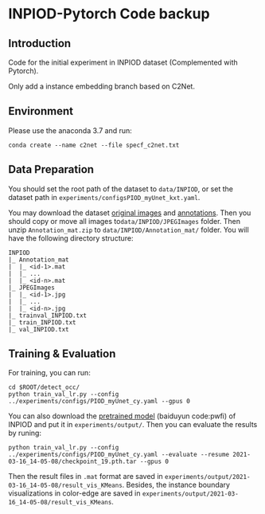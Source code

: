 # INPIOD-Pytorch Code backup

## Introduction

Code for the initial experiment in INPIOD dataset (Complemented with Pytorch). 

Only add a instance embedding branch based on C2Net.

## Environment

Please use the anaconda 3.7 and run: 

```
conda create --name c2net --file specf_c2net.txt
```


## Data Preparation

You should set the root path of the dataset to ```data/INPIOD```, or set the dataset path in  ```experiments/configsPIOD_myUnet_kxt.yaml```.

You may download the dataset [original images](http://host.robots.ox.ac.uk/pascal/VOC/voc2010/VOCtrainval_03-May-2010.tar) and [annotations](https://1drv.ms/u/s!AhUctW17cZ9Gc5O8WITxfvWd2LM?e=qLP4yO). Then you should copy or move all images to`data/INPIOD/JPEGImages` folder. Then unzip ``Annotation_mat.zip`` to `data/INPIOD/Annotation_mat/` folder. You will have the following directory structure:

```
INPIOD
|_ Annotation_mat
|  |_ <id-1>.mat
|  |_ ...
|  |_ <id-n>.mat
|_ JPEGImages 
|  |_ <id-1>.jpg
|  |_ ...
|  |_ <id-n>.jpg
|_ trainval_INPIOD.txt
|_ train_INPIOD.txt
|_ val_INPIOD.txt
```

#### 


## Training & Evaluation

For training, you can run:

```
cd $ROOT/detect_occ/
python train_val_lr.py --config ../experiments/configs/PIOD_myUnet_cy.yaml --gpus 0
```

You can also download the [pretrained model](https://pan.baidu.com/s/1mGchc2lI__HE4KIbvyuGIg) (baiduyun code:pwfi) of INPIOD and put it in  ```experiments/output/```. Then you can evaluate the results by runing: 
```
python train_val_lr.py --config ../experiments/configs/PIOD_myUnet_cy.yaml --evaluate --resume 2021-03-16_14-05-08/checkpoint_19.pth.tar --gpus 0
```

Then the result files in ``.mat`` format are saved in ``experiments/output/2021-03-16_14-05-08/result_vis_KMeans``. Besides, the instance boundary visualizations in color-edge are saved in ``experiments/output/2021-03-16_14-05-08/result_vis_KMeans``.

